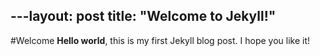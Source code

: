 ---layout: post
title: "Welcome to Jekyll!"
---

#Welcome
**Hello world**, this is my first Jekyll blog post.
I hope you like it!
